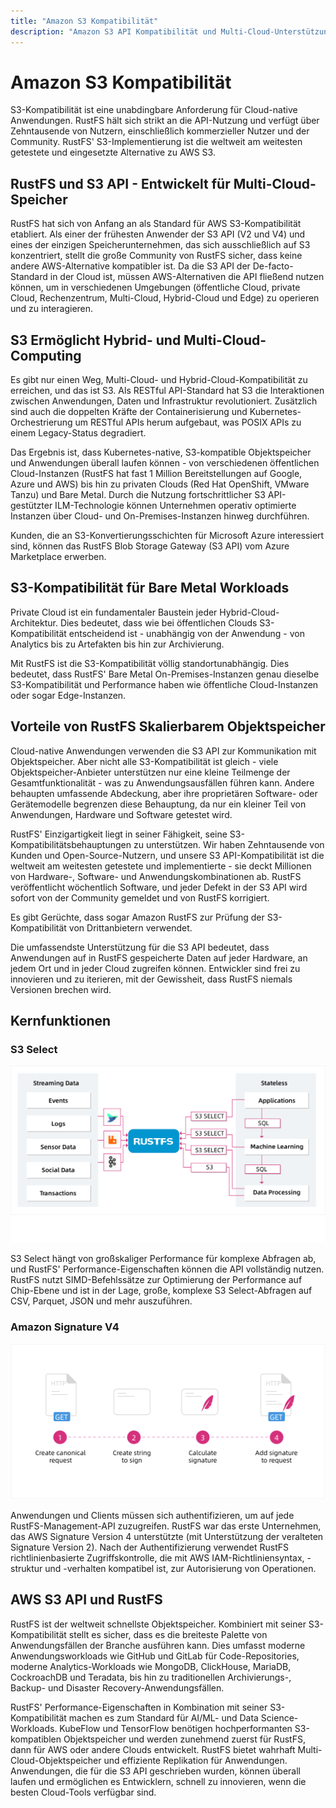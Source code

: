 ```yaml
---
title: "Amazon S3 Kompatibilität"
description: "Amazon S3 API Kompatibilität und Multi-Cloud-Unterstützung von RustFS"
---
```


# Amazon S3 Kompatibilität

S3-Kompatibilität ist eine unabdingbare Anforderung für Cloud-native Anwendungen. RustFS hält sich strikt an die API-Nutzung und verfügt über Zehntausende von Nutzern, einschließlich kommerzieller Nutzer und der Community. RustFS' S3-Implementierung ist die weltweit am weitesten getestete und eingesetzte Alternative zu AWS S3.

## RustFS und S3 API - Entwickelt für Multi-Cloud-Speicher

RustFS hat sich von Anfang an als Standard für AWS S3-Kompatibilität etabliert. Als einer der frühesten Anwender der S3 API (V2 und V4) und eines der einzigen Speicherunternehmen, das sich ausschließlich auf S3 konzentriert, stellt die große Community von RustFS sicher, dass keine andere AWS-Alternative kompatibler ist. Da die S3 API der De-facto-Standard in der Cloud ist, müssen AWS-Alternativen die API fließend nutzen können, um in verschiedenen Umgebungen (öffentliche Cloud, private Cloud, Rechenzentrum, Multi-Cloud, Hybrid-Cloud und Edge) zu operieren und zu interagieren.

## S3 Ermöglicht Hybrid- und Multi-Cloud-Computing

Es gibt nur einen Weg, Multi-Cloud- und Hybrid-Cloud-Kompatibilität zu erreichen, und das ist S3. Als RESTful API-Standard hat S3 die Interaktionen zwischen Anwendungen, Daten und Infrastruktur revolutioniert. Zusätzlich sind auch die doppelten Kräfte der Containerisierung und Kubernetes-Orchestrierung um RESTful APIs herum aufgebaut, was POSIX APIs zu einem Legacy-Status degradiert.

Das Ergebnis ist, dass Kubernetes-native, S3-kompatible Objektspeicher und Anwendungen überall laufen können - von verschiedenen öffentlichen Cloud-Instanzen (RustFS hat fast 1 Million Bereitstellungen auf Google, Azure und AWS) bis hin zu privaten Clouds (Red Hat OpenShift, VMware Tanzu) und Bare Metal. Durch die Nutzung fortschrittlicher S3 API-gestützter ILM-Technologie können Unternehmen operativ optimierte Instanzen über Cloud- und On-Premises-Instanzen hinweg durchführen.

Kunden, die an S3-Konvertierungsschichten für Microsoft Azure interessiert sind, können das RustFS Blob Storage Gateway (S3 API) vom Azure Marketplace erwerben.

## S3-Kompatibilität für Bare Metal Workloads

Private Cloud ist ein fundamentaler Baustein jeder Hybrid-Cloud-Architektur. Dies bedeutet, dass wie bei öffentlichen Clouds S3-Kompatibilität entscheidend ist - unabhängig von der Anwendung - von Analytics bis zu Artefakten bis hin zur Archivierung.

Mit RustFS ist die S3-Kompatibilität völlig standortunabhängig. Dies bedeutet, dass RustFS' Bare Metal On-Premises-Instanzen genau dieselbe S3-Kompatibilität und Performance haben wie öffentliche Cloud-Instanzen oder sogar Edge-Instanzen.

## Vorteile von RustFS Skalierbarem Objektspeicher

Cloud-native Anwendungen verwenden die S3 API zur Kommunikation mit Objektspeicher. Aber nicht alle S3-Kompatibilität ist gleich - viele Objektspeicher-Anbieter unterstützen nur eine kleine Teilmenge der Gesamtfunktionalität - was zu Anwendungsausfällen führen kann. Andere behaupten umfassende Abdeckung, aber ihre proprietären Software- oder Gerätemodelle begrenzen diese Behauptung, da nur ein kleiner Teil von Anwendungen, Hardware und Software getestet wird.

RustFS' Einzigartigkeit liegt in seiner Fähigkeit, seine S3-Kompatibilitätsbehauptungen zu unterstützen. Wir haben Zehntausende von Kunden und Open-Source-Nutzern, und unsere S3 API-Kompatibilität ist die weltweit am weitesten getestete und implementierte - sie deckt Millionen von Hardware-, Software- und Anwendungskombinationen ab. RustFS veröffentlicht wöchentlich Software, und jeder Defekt in der S3 API wird sofort von der Community gemeldet und von RustFS korrigiert.

Es gibt Gerüchte, dass sogar Amazon RustFS zur Prüfung der S3-Kompatibilität von Drittanbietern verwendet.

Die umfassendste Unterstützung für die S3 API bedeutet, dass Anwendungen auf in RustFS gespeicherte Daten auf jeder Hardware, an jedem Ort und in jeder Cloud zugreifen können. Entwickler sind frei zu innovieren und zu iterieren, mit der Gewissheit, dass RustFS niemals Versionen brechen wird.

## Kernfunktionen

### S3 Select

![S3 Select](images/s1-4.png)

S3 Select hängt von großskaliger Performance für komplexe Abfragen ab, und RustFS' Performance-Eigenschaften können die API vollständig nutzen. RustFS nutzt SIMD-Befehlssätze zur Optimierung der Performance auf Chip-Ebene und ist in der Lage, große, komplexe S3 Select-Abfragen auf CSV, Parquet, JSON und mehr auszuführen.

### Amazon Signature V4

![Amazon Signature V4](images/s1-5.png)

Anwendungen und Clients müssen sich authentifizieren, um auf jede RustFS-Management-API zuzugreifen. RustFS war das erste Unternehmen, das AWS Signature Version 4 unterstützte (mit Unterstützung der veralteten Signature Version 2). Nach der Authentifizierung verwendet RustFS richtlinienbasierte Zugriffskontrolle, die mit AWS IAM-Richtliniensyntax, -struktur und -verhalten kompatibel ist, zur Autorisierung von Operationen.

## AWS S3 API und RustFS

RustFS ist der weltweit schnellste Objektspeicher. Kombiniert mit seiner S3-Kompatibilität stellt es sicher, dass es die breiteste Palette von Anwendungsfällen der Branche ausführen kann. Dies umfasst moderne Anwendungsworkloads wie GitHub und GitLab für Code-Repositories, moderne Analytics-Workloads wie MongoDB, ClickHouse, MariaDB, CockroachDB und Teradata, bis hin zu traditionellen Archivierungs-, Backup- und Disaster Recovery-Anwendungsfällen.

RustFS' Performance-Eigenschaften in Kombination mit seiner S3-Kompatibilität machen es zum Standard für AI/ML- und Data Science-Workloads. KubeFlow und TensorFlow benötigen hochperformanten S3-kompatiblen Objektspeicher und werden zunehmend zuerst für RustFS, dann für AWS oder andere Clouds entwickelt. RustFS bietet wahrhaft Multi-Cloud-Objektspeicher und effiziente Replikation für Anwendungen. Anwendungen, die für die S3 API geschrieben wurden, können überall laufen und ermöglichen es Entwicklern, schnell zu innovieren, wenn die besten Cloud-Tools verfügbar sind.

